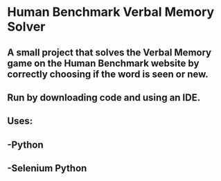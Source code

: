 # Human Benchmark Verbal Memory Solver

## A small project that solves the Verbal Memory game on the Human Benchmark website by correctly choosing if the word is seen or new.

## Run by downloading code and using an IDE.

## Uses:<br>
## -Python <br>
## -Selenium Python
